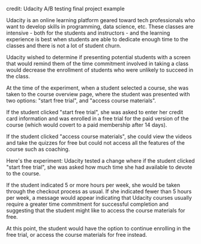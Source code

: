 credit: Udacity A/B testing final project example

Udacity is an online learning platform geared toward tech professionals who want to develop skills in programming, data science, etc. These classes are intensive - both for the students and instructors - and the learning experience is best when students are able to dedicate enough time to the classes and there is not a lot of student churn.

Udacity wished to determine if presenting potential students with a screen that would remind them of the time commitment involved in taking a class would decrease the enrollment of students who were unlikely to succeed in the class.

At the time of the experiment, when a student selected a course, she was taken to the course overview page, where the student was presented with two options: "start free trial", and "access course materials".

If the student clicked "start free trial", she was asked to enter her credit card information and was enrolled in a free trial for the paid version of the course (which would covert to a paid membership after 14 days).

If the student clicked "access course materials", she could view the videos and take the quizzes for free but could not access all the features of the course such as coaching.

Here's the experiment: Udacity tested a change where if the student clicked "start free trial", she was asked how much time she had available to devote to the course.

If the student indicated 5 or more hours per week, she would be taken through the checkout process as usual. If she indicated fewer than 5 hours per week, a message would appear indicating that Udacity courses usually require a greater time commitment for successful completion and suggesting that the student might like to access the course materials for free.

At this point, the student would have the option to continue enrolling in the free trial, or access the course materials for free instead.
